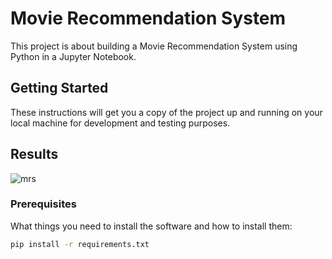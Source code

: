 # Movie Recommendation System

This project is about building a Movie Recommendation System using Python in a Jupyter Notebook.

## Getting Started

These instructions will get you a copy of the project up and running on your local machine for development and testing purposes.

## Results

![mrs](https://github.com/aslikayalik/Movie-Recommendation-System/assets/96055823/edf010ef-3235-4c5d-8dfb-54e1912f5233)


### Prerequisites

What things you need to install the software and how to install them:

```bash
pip install -r requirements.txt



